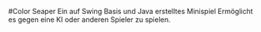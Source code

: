 #Color Seaper
Ein auf Swing Basis und Java erstelltes Minispiel
Ermöglicht es gegen eine KI oder anderen Spieler zu spielen.
